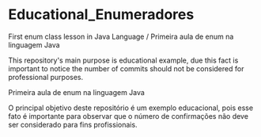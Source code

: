 # Educational_Enumeradores
First enum class lesson in Java Language / Primeira aula de enum na linguagem Java

This repository's main purpose is educational example, due this fact is important to notice the number of commits should not be considered for professional purposes.

Primeira aula de enum na linguagem Java

O principal objetivo deste repositório é um exemplo educacional, pois esse fato é importante para observar que o número de confirmações não deve ser considerado para fins profissionais.
